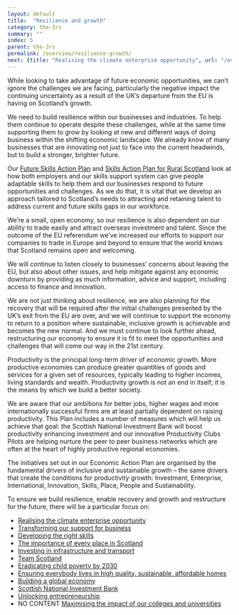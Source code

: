```yaml
---
layout: default
title:  "Resilience and growth"
category: the-3rs
summary: ""
index: 5
parent: the-3rs
permalink: /overview/resilience-growth/
next: {title: "Realising the climate enterprise opportunity", url: "/overview/resilience-recovery-restructuring/realising-the-climate-enterprise-opportunity/"}
---
```


While looking to take advantage of future economic opportunities, we can’t ignore the challenges we are facing, particularly the negative impact the continuing uncertainty as a result of the UK’s departure from the EU is having on Scotland’s growth.  

We need to build resilience within our businesses and industries.  To help them continue to operate despite these challenges, while at the same time supporting them to grow by looking at new and different ways of doing business within the shifting economic landscape. We already know of many businesses that are innovating not just to face into the current headwinds, but to build a stronger, brighter future.

Our [Future Skills Action Plan](/future-skills/) and [Skills Action Plan for Rural Scotland](https://www.skillsdevelopmentscotland.co.uk/media/45683/skills-action-plan-for-rural-scotland-summary-report.pdf/) look at how both employers and our skills support system can give people adaptable skills to help them and our businesses respond to future opportunities and challenges.  As we do that, it is vital that we develop an approach tailored to  Scotland’s needs to attracting and retaining talent to address current and future skills gaps in our workforce.  

We’re a small, open economy, so our resilience is also dependent on our ability to trade easily and attract overseas investment and talent. Since the outcome of the EU referendum we’ve increased our efforts to support our companies to trade in Europe and beyond to ensure that the world knows that Scotland remains open and welcoming.  

We will continue to listen closely to businesses’ concerns about leaving the EU, but also about other issues, and help mitigate against any economic downturn by providing as much information, advice and support, including access to finance and innovation.

We are not just thinking about resilience, we are also planning for the recovery that will be required after the initial challenges presented by the UK’s exit from the EU are over, and we will continue to support the economy to return to a position where sustainable, inclusive growth is achievable and becomes the new normal. And we must continue to look further ahead, restructuring our economy to ensure it is fit to meet the opportunities and challenges that will come our way in the 21st century. 

Productivity is the principal long-term driver of economic growth. More productive economies can produce greater quantities of goods and services for a given set of resources, typically leading to higher incomes, living standards and wealth. Productivity growth is not an end in itself; it is the means by which we build a better society. 

We are aware that our ambitions for better jobs, higher wages and more internationally successful firms are at least partially dependent on raising productivity. This Plan includes a number of measures which will help us achieve that goal: the Scottish National Investment Bank will boost productivity enhancing investment and our innovative Productivity Clubs Pilots are helping nurture the peer to peer business networks which are often at the heart of highly productive regional economies. 

The initiatives set out in our Economic Action Plan are organised by the fundamental drivers of inclusive and sustainable growth – the same drivers that create the conditions for productivity growth: Investment, Enterprise, International, Innovation, Skills, Place, People and Sustainability.

To ensure we build resilience, enable recovery and growth and restructure for the future, there will be a particular focus on:

- [Realising the climate enterprise opportunity](/overview/resilience-recovery-restructuring/realising-the-climate-enterprise-opportunity/)
- [Transforming our support for business](/overview/resilience-recovery-restructuring/transforming-our-support-for-business/)
- [Developing the right skills](/overview/resilience-recovery-restructuring/developing-the-right-skills/)
- [The importance of every place in Scotland](/overview/resilience-recovery-restructuring/importance-of-every-place-in-scotland/)
- [Investing in infrastructure and transport](/overview/resilience-recovery-restructuring/investing-infrastructure-and-transport/)
- [Team Scotland](/overview/resilience-recovery-restructuring/team-scotland/)
- [Eradicating child poverty by 2030](/overview/resilience-recovery-restructuring/tackling-child-poverty/)
- [Ensuring everybody lives in high quality, sustainable, affordable homes](/overview/resilience-recovery-restructuring/high-quality-sustainable-affordable-homes/)
- [Building a global economy](/overview/resilience-recovery-restructuring/building-global-economy/)
- [Scottish National Investment Bank](/overview/resilience-recovery-restructuring/scottish-national-investment-bank/)  
- [Unlocking entrepreneurship](/overview/resilience-recovery-restructuring/unlocking-entrepreneurship/)
- NO CONTENT [Maximising the impact of our colleges and universities]()
